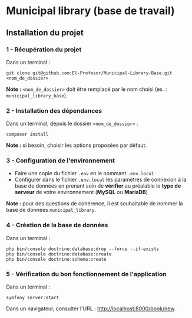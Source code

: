 # Municipal library (base de travail)

## Installation du projet

### 1 - Récupération du projet

Dans un terminal :
```shell
git clone git@github.com:El-Profesor/Municipal-Library-Base.git <nom_de_dossier>
```

**Note :** `<nom_de_dossier>` doit être remplacé par le nom choisi (ex. : `municipal_library_base`).

### 2 - Installation des dépendances

Dans un terminal, depuis le dossier `<nom_de_dossier>` :
```shell
composer install
```

**Note :** si besoin, choisir les options proposées par défaut.

### 3 - Configuration de l'environnement

- Faire une copie du fichier `.env` en le nommant `.env.local` 
- Configurer dans le fichier `.env.local` les paramètres de connexion à la base de données en prenant soin de **vérifier** au préalable le **type de serveur** de votre environnement (**MySQL** ou **MariaDB**)

**Note :** pour des questions de cohérence, il est souhaitable de nommer la base de données `municipal_library`.

### 4 - Création de la base de données

Dans un terminal :
```shell
php bin/console doctrine:database:drop --force --if-exists
php bin/console doctrine:database:create
php bin/console doctrine:schema:create 
```

### 5 - Vérification du bon fonctionnement de l'application

Dans un terminal :
```shell
symfony server:start
```

Dans un navigateur, consulter l'URL : [http://localhost:8000/book/new](http://localhost:8000/book/new).

